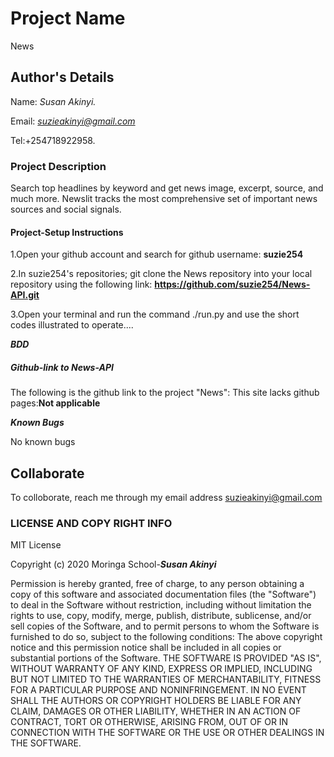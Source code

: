 # Project Name

News

## Author's Details

Name: *Susan Akinyi.*

Email: *suzieakinyi@gmail.com*

Tel:+254718922958.

### Project Description

Search top headlines by keyword and get news image, excerpt, source, and much more. Newslit tracks the most comprehensive set of important news sources and social signals.

#### Project-Setup Instructions

1.Open your github account and search for github username: **suzie254**

2.In suzie254's repositories; git clone the News repository into your local repository using the following link: **<https://github.com/suzie254/News-API.git>**

3.Open your terminal and run the command ./run.py and use the short codes illustrated to operate....

***BDD***

##### Github-link to News-API

The following is the github link to the project "News":
This site lacks github pages:**Not applicable**

***Known Bugs***

No known bugs

## Collaborate

To colloborate, reach me through my email address suzieakinyi@gmail.com

### LICENSE AND COPY RIGHT INFO

MIT License

Copyright (c) 2020 Moringa School-***Susan Akinyi***

Permission is hereby granted, free of charge, to any person obtaining a copy of this software and associated documentation files (the "Software") to deal in the Software without restriction, including without limitation the rights to use, copy, modify, merge, publish, distribute, sublicense, and/or sell copies of the Software, and to permit persons to whom the Software is furnished to do so, subject to the following conditions:
The above copyright notice and this permission notice shall be included in all copies or substantial portions of the Software.
THE SOFTWARE IS PROVIDED "AS IS", WITHOUT WARRANTY OF ANY KIND, EXPRESS OR IMPLIED, INCLUDING BUT NOT LIMITED TO THE WARRANTIES OF MERCHANTABILITY, FITNESS FOR A PARTICULAR PURPOSE AND NONINFRINGEMENT. IN NO EVENT SHALL THE AUTHORS OR COPYRIGHT HOLDERS BE LIABLE FOR ANY CLAIM, DAMAGES OR OTHER LIABILITY, WHETHER IN AN ACTION OF CONTRACT, TORT OR OTHERWISE, ARISING FROM, OUT OF OR IN CONNECTION WITH THE SOFTWARE OR THE USE OR OTHER DEALINGS IN THE SOFTWARE.
